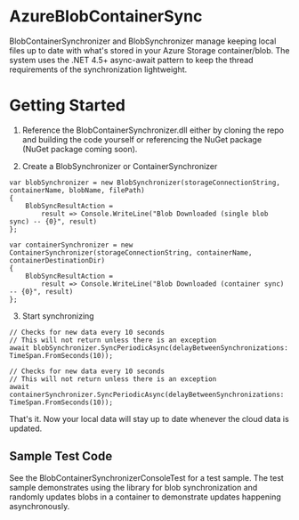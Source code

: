 AzureBlobContainerSync
======================

BlobContainerSynchronizer and BlobSynchronizer manage keeping local files up to date with what's stored in your Azure Storage container/blob. The system uses the .NET 4.5+ async-await pattern to keep the thread requirements of the synchronization lightweight.

# Getting Started
1) Reference the BlobContainerSynchronizer.dll either by cloning the repo and building the code yourself or referencing the NuGet package (NuGet package coming soon).

2) Create a BlobSynchronizer or ContainerSynchronizer

```
var blobSynchronizer = new BlobSynchronizer(storageConnectionString, containerName, blobName, filePath)
{
	BlobSyncResultAction = 
		result => Console.WriteLine("Blob Downloaded (single blob sync) -- {0}", result)
};
```

```
var containerSynchronizer = new ContainerSynchronizer(storageConnectionString, containerName, containerDestinationDir)
{
	BlobSyncResultAction =
		result => Console.WriteLine("Blob Downloaded (container sync) -- {0}", result)
};
```

3) Start synchronizing

```
// Checks for new data every 10 seconds
// This will not return unless there is an exception
await blobSynchronizer.SyncPeriodicAsync(delayBetweenSynchronizations: TimeSpan.FromSeconds(10));
```

```
// Checks for new data every 10 seconds
// This will not return unless there is an exception
await containerSynchronizer.SyncPeriodicAsync(delayBetweenSynchronizations: TimeSpan.FromSeconds(10));
```

That's it. Now your local data will stay up to date whenever the cloud data is updated.

## Sample Test Code
See the BlobContainerSynchronizerConsoleTest for a test sample. The test sample demonstrates using the library for blob synchronization and randomly updates blobs in a container to demonstrate updates happening asynchronously.